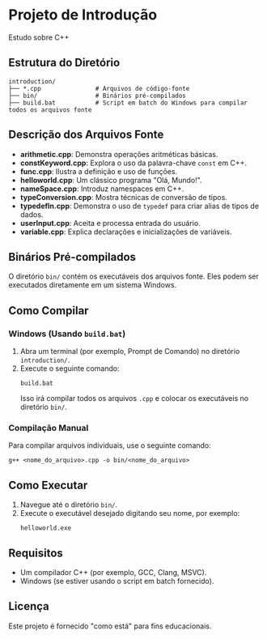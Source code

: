 
# Projeto de Introdução

Estudo sobre C++

## Estrutura do Diretório

```
introduction/
├── *.cpp               # Arquivos de código-fonte
├── bin/                # Binários pré-compilados
├── build.bat           # Script em batch do Windows para compilar todos os arquivos fonte
```

## Descrição dos Arquivos Fonte

- **arithmetic.cpp**: Demonstra operações aritméticas básicas.
- **constKeyword.cpp**: Explora o uso da palavra-chave `const` em C++.
- **func.cpp**: Ilustra a definição e uso de funções.
- **helloworld.cpp**: Um clássico programa "Olá, Mundo!".
- **nameSpace.cpp**: Introduz namespaces em C++.
- **typeConversion.cpp**: Mostra técnicas de conversão de tipos.
- **typedefIn.cpp**: Demonstra o uso de `typedef` para criar alias de tipos de dados.
- **userInput.cpp**: Aceita e processa entrada do usuário.
- **variable.cpp**: Explica declarações e inicializações de variáveis.

## Binários Pré-compilados

O diretório `bin/` contém os executáveis dos arquivos fonte. Eles podem ser executados diretamente em um sistema Windows.

## Como Compilar

### Windows (Usando `build.bat`)

1. Abra um terminal (por exemplo, Prompt de Comando) no diretório `introduction/`.
2. Execute o seguinte comando:
   ```
   build.bat
   ```
   Isso irá compilar todos os arquivos `.cpp` e colocar os executáveis no diretório `bin/`.

### Compilação Manual

Para compilar arquivos individuais, use o seguinte comando:
```
g++ <nome_do_arquivo>.cpp -o bin/<nome_do_arquivo>
```

## Como Executar

1. Navegue até o diretório `bin/`.
2. Execute o executável desejado digitando seu nome, por exemplo:
   ```
   helloworld.exe
   ```

## Requisitos

- Um compilador C++ (por exemplo, GCC, Clang, MSVC).
- Windows (se estiver usando o script em batch fornecido).

## Licença

Este projeto é fornecido "como está" para fins educacionais.
